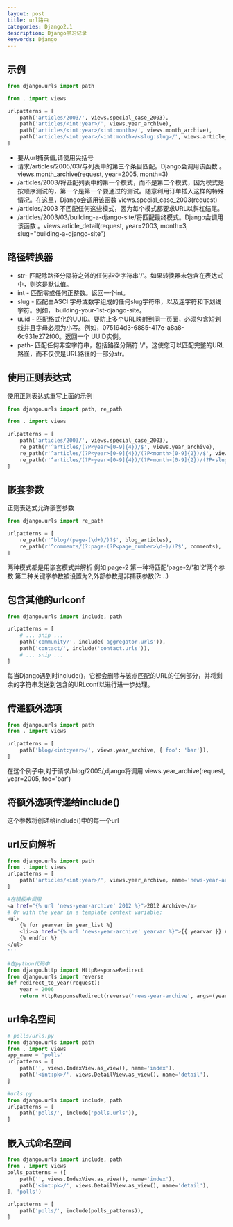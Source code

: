 ```yaml
---
layout: post
title: url路由
categories: Django2.1
description: Django学习记录
keywords: Django
---
```


## 示例
```python
from django.urls import path

from . import views

urlpatterns = [
    path('articles/2003/', views.special_case_2003),
    path('articles/<int:year>/', views.year_archive),
    path('articles/<int:year>/<int:month>/', views.month_archive),
    path('articles/<int:year>/<int:month>/<slug:slug>/', views.article_detail),
]
```

- 要从url捕获值,请使用尖括号
- 请求/articles/2005/03/与列表中的第三个条目匹配。Django会调用该函数 。views.month_archive(request, year=2005, month=3)
- /articles/2003/将匹配列表中的第一个模式，而不是第二个模式，因为模式是按顺序测试的，第一个是第一个要通过的测试。随意利用订单插入这样的特殊情况。在这里，Django会调用该函数 views.special_case_2003(request)
- /articles/2003 不匹配任何这些模式，因为每个模式都要求URL以斜杠结尾。
- /articles/2003/03/building-a-django-site/将匹配最终模式。Django会调用该函数 。views.article_detail(request, year=2003, month=3, slug="building-a-django-site")

## 路径转换器

- str- 匹配除路径分隔符之外的任何非空字符串'/'。如果转换器未包含在表达式中，则这是默认值。
- int - 匹配零或任何正整数。返回一个int。
- slug - 匹配由ASCII字母或数字组成的任何slug字符串，以及连字符和下划线字符。例如， building-your-1st-django-site。
- uuid - 匹配格式化的UUID。要防止多个URL映射到同一页面，必须包含短划线并且字母必须为小写。例如，075194d3-6885-417e-a8a8-6c931e272f00。返回一个 UUID实例。
- path- 匹配任何非空字符串，包括路径分隔符 '/'。这使您可以匹配完整的URL路径，而不仅仅是URL路径的一部分str。


## 使用正则表达式

使用正则表达式重写上面的示例
```python
from django.urls import path, re_path

from . import views

urlpatterns = [
    path('articles/2003/', views.special_case_2003),
    re_path(r'^articles/(?P<year>[0-9]{4})/$', views.year_archive),
    re_path(r'^articles/(?P<year>[0-9]{4})/(?P<month>[0-9]{2})/$', views.month_archive),
    re_path(r'^articles/(?P<year>[0-9]{4})/(?P<month>[0-9]{2})/(?P<slug>[\w-]+)/$', views.article_detail),
]
```

## 嵌套参数

正则表达式允许嵌套参数
```python
from django.urls import re_path

urlpatterns = [
    re_path(r'^blog/(page-(\d+)/)?$', blog_articles),                  # bad
    re_path(r'^comments/(?:page-(?P<page_number>\d+)/)?$', comments),  # good
]
```
两种模式都是用嵌套模式并解析 例如 page-2
第一种将匹配'page-2/'和'2'两个参数
第二种关键字参数被设置为2,外部参数是非捕获参数(?:...)


## 包含其他的urlconf
```python
from django.urls import include, path

urlpatterns = [
    # ... snip ...
    path('community/', include('aggregator.urls')),
    path('contact/', include('contact.urls')),
    # ... snip ...
]
```
每当Django遇到时include()，它都会删除与该点匹配的URL的任何部分，并将剩余的字符串发送到包含的URLconf以进行进一步处理。

## 传递额外选项
```python
from django.urls import path
from . import views

urlpatterns = [
    path('blog/<int:year>/', views.year_archive, {'foo': 'bar'}),
]
```

在这个例子中,对于请求/blog/2005/,django将调用 views.year_archive(request, year=2005, foo='bar')

## 将额外选项传递给include()
这个参数将创递给include()中的每一个url


## url反向解析

```python
from django.urls import path
from . import views
urlpatterns = [
    path('articles/<int:year>/', views.year_archive, name='news-year-archive'),
]
```
```bash
#在模板中调用
<a href="{% url 'news-year-archive' 2012 %}">2012 Archive</a>
# Or with the year in a template context variable: 
<ul>
    {% for yearvar in year_list %}
    <li><a href="{% url 'news-year-archive' yearvar %}">{{ yearvar }} Archive</a></li>
    {% endfor %}
</ul>
'''
```
```python
#在python代码中
from django.http import HttpResponseRedirect
from django.urls import reverse
def redirect_to_year(request):
    year = 2006
    return HttpResponseRedirect(reverse('news-year-archive', args=(year,)))
```

## url命名空间
```python
# polls/urls.py
from django.urls import path
from . import views
app_name = 'polls'
urlpatterns = [
    path('', views.IndexView.as_view(), name='index'),
    path('<int:pk>/', views.DetailView.as_view(), name='detail'),
]

#urls.py
from django.urls import include, path
urlpatterns = [
    path('polls/', include('polls.urls')),
]
```

## 嵌入式命名空间
```python
from django.urls import include, path
from . import views
polls_patterns = ([
    path('', views.IndexView.as_view(), name='index'),
    path('<int:pk>/', views.DetailView.as_view(), name='detail'),
], 'polls')

urlpatterns = [
    path('polls/', include(polls_patterns)),
]
```








